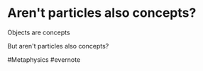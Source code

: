# Aren't particles also concepts?

Objects are concepts

But aren't particles also concepts?

\#Metaphysics #evernote

